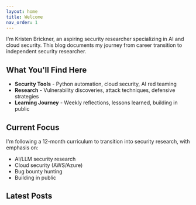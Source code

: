 ```yaml
---
layout: home
title: Welcome
nav_order: 1
---
```


I'm Kristen Brickner, an aspiring security researcher specializing in AI and cloud security. This blog documents my journey from career transition to independent security researcher.

## What You'll Find Here

- **Security Tools** - Python automation, cloud security, AI red teaming
- **Research** - Vulnerability discoveries, attack techniques, defensive strategies  
- **Learning Journey** - Weekly reflections, lessons learned, building in public

## Current Focus

I'm following a 12-month curriculum to transition into security research, with emphasis on:

- AI/LLM security research
- Cloud security (AWS/Azure)
- Bug bounty hunting
- Building in public

## Latest Posts

<!-- Jekyll will automatically list your posts here with the 'home' layout -->
